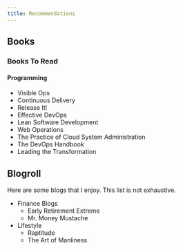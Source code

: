 ```yaml
---
title: Recommendations
---
```


## Books

### Books To Read

#### Programming

- Visible Ops
- Continuous Delivery
- Release It!
- Effective DevOps
- Lean Software Development
- Web Operations
- The Practice of Cloud System Administration
- The DevOps Handbook
- Leading the Transformation

## Blogroll

Here are some blogs that I enjoy. This list is not exhaustive.

- Finance Blogs
  - Early Retirement Extreme
  - Mr. Money Mustache
- Lifestyle
  - Raptitude
  - The Art of Manliness
